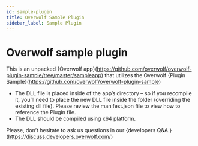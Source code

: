 ```yaml
---
id: sample-plugin
title: Overwolf Sample Plugin
sidebar_label: Sample Plugin
---
```

# Overwolf sample plugin

This is an unpacked {Overwolf app}(https://github.com/overwolf/overwolf-plugin-sample/tree/master/sampleapp) that utilizes the Overwolf {Plugin Sample}(https://github.com/overwolf/overwolf-plugin-sample)

* The DLL file is placed inside of the app’s directory – so if you recompile it, you’ll need to place the new DLL file inside the folder (overriding the existing dll file). Please review the manifest.json file to view how to reference the Plugin file.
* The DLL should be compiled using x64 platform.

Please, don’t hesitate to ask us questions in our {developers Q&A.}(https://discuss.developers.overwolf.com/)
